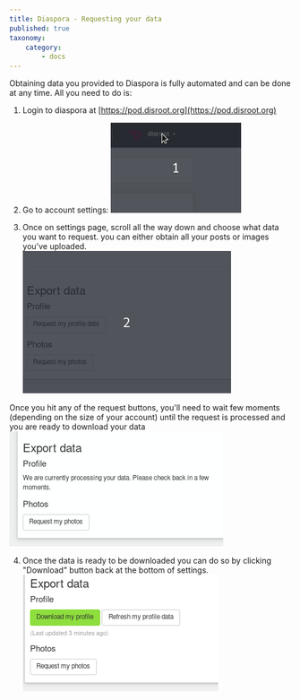 ```yaml
---
title: Diaspora - Requesting your data
published: true
taxonomy:
    category:
        - docs
---
```


Obtaining data you provided to Diaspora is fully automated and can be done at any time. All you need to do is:

1. Login to diaspora at [https://pod.disroot.org](https://pod.disroot.org)

2. Go to account settings:
![](en/settings.gif)

3. Once on settings page, scroll all the way down and choose what data you want to request. you can either obtain all your posts or images you've uploaded.
![](en/request.gif)

Once you hit any of the request buttons, you'll need to wait few moments (depending on the size of your account) until the request is processed and you are ready to download your data
![](en/wait-request.png)

4. Once the data is ready to be downloaded you can do so by clicking "Download" button back at the bottom of settings.
![](en/data-download.png)
